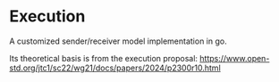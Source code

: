 # Execution
A customized sender/receiver model implementation in go.

Its theoretical basis is from the execution proposal: https://www.open-std.org/jtc1/sc22/wg21/docs/papers/2024/p2300r10.html
